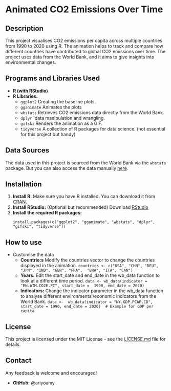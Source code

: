 # Animated CO2 Emissions Over Time

## Description
This project visualises CO2 emissions per capita across multiple countries from 1990 to 2020 using R. The animation helps to track and compare how different countries have contributed to global CO2 emissions over time. The project uses data from the World Bank, and it aims to give insights into environmental changes.

## Programs and Libraries Used
- **R (with RStudio)**
- **R Libraries:**
  - `ggplot2` Creating the baseline plots.
  - `gganimate` Animates the plots 
  - `wbstats` Retrieves CO2 emissions data directly from the World Bank.
  - `dplyr` `data manipulation and wrangling.
  - `gifski` Renders the animation as a GIF.
  - `tidyverse` A collection of R packages for data science. (not essential for this project but handy)

## Data Sources
The data used in this project is sourced from the World Bank via the `wbstats` package. But you can also access the data manually [here](https://data.worldbank.org/).

## Installation
1. **Install R:** Make sure you have R installed. You can download it from [CRAN](https://cran.r-project.org/).
2. **Install RStudio:** (Optional but recommended) Download [RStudio](https://rstudio.com/products/rstudio/download/) 
3. **Install the required R packages:**
   ```
   install.packages(c("ggplot2", "gganimate", "wbstats", "dplyr", "gifski", "tidyverse"))
   ```

## How to use
- Customise the data
  - **Countrie:s** Modify the countries vector to change the countries displayed in the animation.
    `countries <- c("USA", "CHN", "DEU", "JPN", "IND", "GBR", "FRA", 
  "BRA", "ITA", "CAN")`
  - **Years:** Edit the start_date and end_date in the wb_data function to look at a different time period.
    `data <- wb_data(indicator = "EN.ATM.CO2E.PC", start_date = 
  1990, end_date = 2020)`
  - **Indicators:** Change the indicator parameter in the wb_data function to analyse different environmental/economic indicators from the World Bank.
    `data <- 
  wb_data(indicator = "NY.GDP.PCAP.CD", start_date = 1990, end_date = 2020)  # Example for GDP per capita`


## License
This project is licensed under the MIT License - see the [LICENSE.md](LICENSE.md) file for details.

## Contact
Any feedback is welcome and encouraged!
- **GitHub:** @ariyoamy
